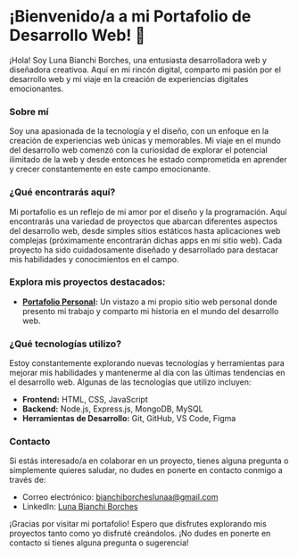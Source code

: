 # ¡Bienvenido/a a mi Portafolio de Desarrollo Web! 🚀

¡Hola! Soy Luna Bianchi Borches, una entusiasta desarrolladora web y diseñadora creativoa. Aquí en mi rincón digital, comparto mi pasión por el desarrollo web y mi viaje en la creación de experiencias digitales emocionantes.

### Sobre mí
Soy una apasionada de la tecnología y el diseño, con un enfoque en la creación de experiencias web únicas y memorables. Mi viaje en el mundo del desarrollo web comenzó con la curiosidad de explorar el potencial ilimitado de la web y desde entonces he estado comprometida en aprender y crecer constantemente en este campo emocionante.

### ¿Qué encontrarás aquí?
Mi portafolio es un reflejo de mi amor por el diseño y la programación. Aquí encontrarás una variedad de proyectos que abarcan diferentes aspectos del desarrollo web, desde simples sitios estáticos hasta aplicaciones web complejas (próximamente encontrarán dichas apps en mi sitio web). Cada proyecto ha sido cuidadosamente diseñado y desarrollado para destacar mis habilidades y conocimientos en el campo.

### Explora mis proyectos destacados:
- **[Portafolio Personal](https://lunabianchib.github.io):** Un vistazo a mi propio sitio web personal donde presento mi trabajo y comparto mi historia en el mundo del desarrollo web.

### ¿Qué tecnologías utilizo?
Estoy constantemente explorando nuevas tecnologías y herramientas para mejorar mis habilidades y mantenerme al día con las últimas tendencias en el desarrollo web. Algunas de las tecnologías que utilizo incluyen:

- **Frontend:** HTML, CSS, JavaScript
- **Backend:** Node.js, Express.js, MongoDB, MySQL
- **Herramientas de Desarrollo:** Git, GitHub, VS Code, Figma

### Contacto
Si estás interesado/a en colaborar en un proyecto, tienes alguna pregunta o simplemente quieres saludar, no dudes en ponerte en contacto conmigo a través de:

- Correo electrónico: bianchiborcheslunaa@gmail.com
- LinkedIn: [Luna Bianchi Borches](https://www.linkedin.com/in/luna-bianchi-borches-005801205/)

¡Gracias por visitar mi portafolio! Espero que disfrutes explorando mis proyectos tanto como yo disfruté creándolos. ¡No dudes en ponerte en contacto si tienes alguna pregunta o sugerencia!

